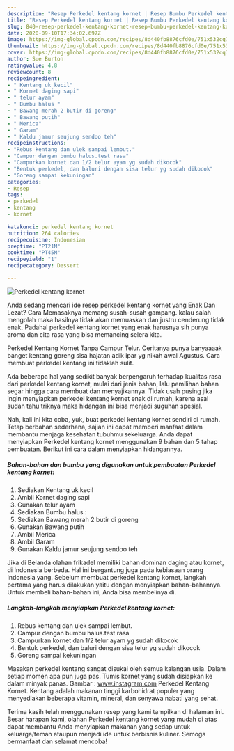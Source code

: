 ```yaml
---
description: "Resep Perkedel kentang kornet | Resep Bumbu Perkedel kentang kornet Yang Paling Enak"
title: "Resep Perkedel kentang kornet | Resep Bumbu Perkedel kentang kornet Yang Paling Enak"
slug: 840-resep-perkedel-kentang-kornet-resep-bumbu-perkedel-kentang-kornet-yang-paling-enak
date: 2020-09-10T17:34:02.697Z
image: https://img-global.cpcdn.com/recipes/8d440fb8876cfd0e/751x532cq70/perkedel-kentang-kornet-foto-resep-utama.jpg
thumbnail: https://img-global.cpcdn.com/recipes/8d440fb8876cfd0e/751x532cq70/perkedel-kentang-kornet-foto-resep-utama.jpg
cover: https://img-global.cpcdn.com/recipes/8d440fb8876cfd0e/751x532cq70/perkedel-kentang-kornet-foto-resep-utama.jpg
author: Sue Burton
ratingvalue: 4.8
reviewcount: 8
recipeingredient:
- " Kentang uk kecil"
- " Kornet daging sapi"
- " telur ayam"
- " Bumbu halus "
- " Bawang merah 2 butir di goreng"
- " Bawang putih"
- " Merica"
- " Garam"
- " Kaldu jamur seujung sendoo teh"
recipeinstructions:
- "Rebus kentang dan ulek sampai lembut."
- "Campur dengan bumbu halus.test rasa"
- "Campurkan kornet dan 1/2 telur ayam yg sudah dikocok"
- "Bentuk perkedel, dan baluri dengan sisa telur yg sudah dikocok"
- "Goreng sampai kekuningan"
categories:
- Resep
tags:
- perkedel
- kentang
- kornet

katakunci: perkedel kentang kornet 
nutrition: 264 calories
recipecuisine: Indonesian
preptime: "PT21M"
cooktime: "PT45M"
recipeyield: "1"
recipecategory: Dessert

---
```



![Perkedel kentang kornet](https://img-global.cpcdn.com/recipes/8d440fb8876cfd0e/751x532cq70/perkedel-kentang-kornet-foto-resep-utama.jpg)

Anda sedang mencari ide resep perkedel kentang kornet yang Enak Dan Lezat? Cara Memasaknya memang susah-susah gampang. kalau salah mengolah maka hasilnya tidak akan memuaskan dan justru cenderung tidak enak. Padahal perkedel kentang kornet yang enak harusnya sih punya aroma dan cita rasa yang bisa memancing selera kita.

Perkedel Kentang Kornet Tanpa Campur Telur. Ceritanya punya banyaaaak banget kentang goreng sisa hajatan adik ipar yg nikah awal Agustus. Cara membuat perkedel kentang ini tidaklah sulit.

Ada beberapa hal yang sedikit banyak berpengaruh terhadap kualitas rasa dari perkedel kentang kornet, mulai dari jenis bahan, lalu pemilihan bahan segar hingga cara membuat dan menyajikannya. Tidak usah pusing jika ingin menyiapkan perkedel kentang kornet enak di rumah, karena asal sudah tahu triknya maka hidangan ini bisa menjadi suguhan spesial.


Nah, kali ini kita coba, yuk, buat perkedel kentang kornet sendiri di rumah. Tetap berbahan sederhana, sajian ini dapat memberi manfaat dalam membantu menjaga kesehatan tubuhmu sekeluarga. Anda dapat menyiapkan Perkedel kentang kornet menggunakan 9 bahan dan 5 tahap pembuatan. Berikut ini cara dalam menyiapkan hidangannya.

<!--inarticleads1-->

##### Bahan-bahan dan bumbu yang digunakan untuk pembuatan Perkedel kentang kornet:

1. Sediakan  Kentang uk kecil
1. Ambil  Kornet daging sapi
1. Gunakan  telur ayam
1. Sediakan  Bumbu halus :
1. Sediakan  Bawang merah 2 butir di goreng
1. Gunakan  Bawang putih
1. Ambil  Merica
1. Ambil  Garam
1. Gunakan  Kaldu jamur seujung sendoo teh


Jika di Belanda olahan frikadel memiliki bahan dominan daging atau kornet, di Indonesia berbeda. Hal ini bergantung juga pada kebiasaan orang Indonesia yang. Sebelum membuat perkedel kentang kornet, langkah pertama yang harus dilakukan yaitu dengan menyiapkan bahan-bahannya. Untuk membeli bahan-bahan ini, Anda bisa membelinya di. 

<!--inarticleads2-->

##### Langkah-langkah menyiapkan Perkedel kentang kornet:

1. Rebus kentang dan ulek sampai lembut.
1. Campur dengan bumbu halus.test rasa
1. Campurkan kornet dan 1/2 telur ayam yg sudah dikocok
1. Bentuk perkedel, dan baluri dengan sisa telur yg sudah dikocok
1. Goreng sampai kekuningan


Masakan perkedel kentang sangat disukai oleh semua kalangan usia. Dalam setiap momen apa pun juga pas. Tumis kornet yang sudah disiapkan ke dalam minyak panas. Gambar : www.instagram.com Perkedel Kentang Kornet. Kentang adalah makanan tinggi karbohidrat populer yang menyediakan beberapa vitamin, mineral, dan senyawa nabati yang sehat. 

Terima kasih telah menggunakan resep yang kami tampilkan di halaman ini. Besar harapan kami, olahan Perkedel kentang kornet yang mudah di atas dapat membantu Anda menyiapkan makanan yang sedap untuk keluarga/teman ataupun menjadi ide untuk berbisnis kuliner. Semoga bermanfaat dan selamat mencoba!
